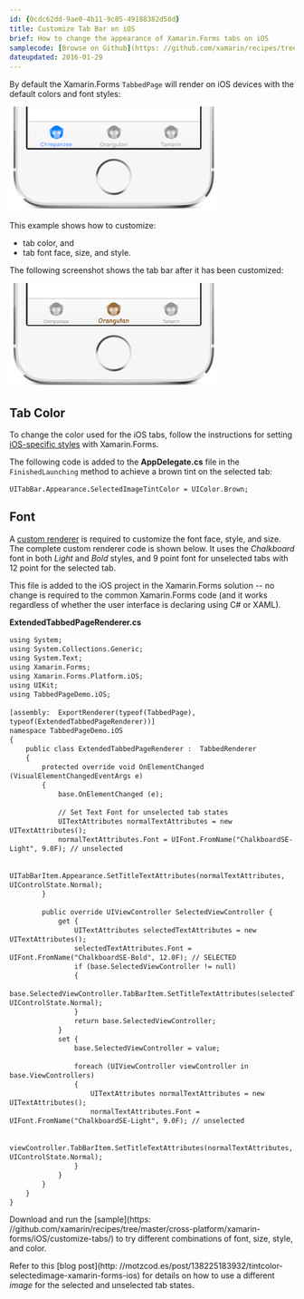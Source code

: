 ```yaml
---
id: {0cdc62dd-9ae0-4b11-9c85-49188382d58d}
title: Customize Tab Bar on iOS
brief: How to change the appearance of Xamarin.Forms tabs on iOS
samplecode: [Browse on Github](https: //github.com/xamarin/recipes/tree/master/cross-platform/xamarin-forms/iOS/customize-tabs/)
dateupdated: 2016-01-29
---
```


By default the Xamarin.Forms `TabbedPage` will render on iOS devices
with the default colors and font styles: 

[ ![](Images/tabs-default-sml.png)](Images/tabs-default.png)

This example shows how to customize: 

* tab color, and
* tab font face, size, and style.

The following screenshot shows the tab bar after it has been customized: 

[ ![](Images/tabs-custom-sml.png)](Images/tabs-custom.png)


## Tab Color

To change the color used for the iOS tabs, follow the instructions for
setting [iOS-specific styles](/guides/xamarin-forms/platform-features/ios/theme/)
with Xamarin.Forms.

The following code is added to the **AppDelegate.cs** file in the
`FinishedLaunching` method to achieve a brown tint on the selected tab: 

```
UITabBar.Appearance.SelectedImageTintColor = UIColor.Brown;
```

## Font

A [custom renderer](/guides/xamarin-forms/custom-renderer/) is required to
customize the font face, style, and size. The complete custom renderer
code is shown below. It uses the *Chalkboard* font in both *Light* and *Bold*
styles, and 9 point font for unselected tabs with 12 point for the selected tab.

This file is added to the iOS project in the Xamarin.Forms solution -- no change
is required to the common Xamarin.Forms code (and it works regardless of whether
the user interface is declaring using C# or XAML).

**ExtendedTabbedPageRenderer.cs**

```
using System;
using System.Collections.Generic;
using System.Text;
using Xamarin.Forms;
using Xamarin.Forms.Platform.iOS;
using UIKit;
using TabbedPageDemo.iOS;

[assembly:  ExportRenderer(typeof(TabbedPage), typeof(ExtendedTabbedPageRenderer))]
namespace TabbedPageDemo.iOS
{
	public class ExtendedTabbedPageRenderer :  TabbedRenderer
	{
		protected override void OnElementChanged (VisualElementChangedEventArgs e)
		{
			base.OnElementChanged (e);

			// Set Text Font for unselected tab states
			UITextAttributes normalTextAttributes = new UITextAttributes();
			normalTextAttributes.Font = UIFont.FromName("ChalkboardSE-Light", 9.0F); // unselected

			UITabBarItem.Appearance.SetTitleTextAttributes(normalTextAttributes, UIControlState.Normal);
		}

		public override UIViewController SelectedViewController {
			get {
				UITextAttributes selectedTextAttributes = new UITextAttributes();
				selectedTextAttributes.Font = UIFont.FromName("ChalkboardSE-Bold", 12.0F); // SELECTED
				if (base.SelectedViewController != null)
				{
					base.SelectedViewController.TabBarItem.SetTitleTextAttributes(selectedTextAttributes, UIControlState.Normal);
				}
				return base.SelectedViewController;
			}
			set {
				base.SelectedViewController = value;

				foreach (UIViewController viewController in base.ViewControllers)
				{
					UITextAttributes normalTextAttributes = new UITextAttributes();
					normalTextAttributes.Font = UIFont.FromName("ChalkboardSE-Light", 9.0F); // unselected

					viewController.TabBarItem.SetTitleTextAttributes(normalTextAttributes, UIControlState.Normal);
				}
			}
		}
	}
}
```

Download and run the [sample](https: //github.com/xamarin/recipes/tree/master/cross-platform/xamarin-forms/iOS/customize-tabs/)
to try different combinations of font, size, style, and color.

Refer to this [blog post](http: //motzcod.es/post/138225183932/tintcolor-selectedimage-xamarin-forms-ios)
for details on how to use a different *image* for the selected and unselected
tab states.